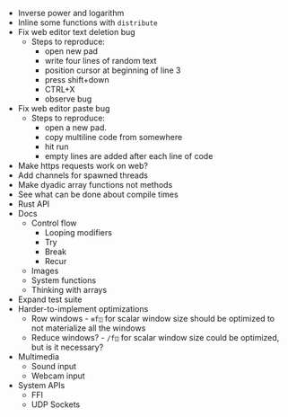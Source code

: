 - Inverse power and logarithm
- Inline some functions with `distribute`
- Fix web editor text deletion bug
  - Steps to reproduce:
    - open new pad
    - write four lines of random text
    - position cursor at beginning of line 3
    - press shift+down
    - CTRL+X
    - observe bug
- Fix web editor paste bug
  - Steps to reproduce:
    - open a new pad.
    - copy multiline code from somewhere
    - hit run
    - empty lines are added after each line of code
- Make https requests work on web?
- Add channels for spawned threads
- Make dyadic array functions not methods
- See what can be done about compile times
- Rust API
- Docs
  - Control flow
    - Looping modifiers
    - Try
    - Break
    - Recur
  - Images
  - System functions
  - Thinking with arrays
- Expand test suite
- Harder-to-implement optimizations
  - Row windows - `≡f◫` for scalar window size should be optimized to not materialize all the windows
  - Reduce windows? - `/f◫` for scalar window size could be optimized, but is it necessary?
- Multimedia
  - Sound input
  - Webcam input
- System APIs
  - FFI
  - UDP Sockets
